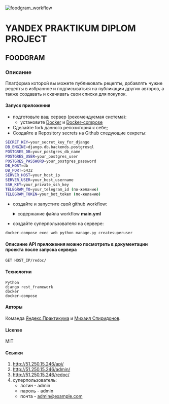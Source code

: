 ![foodgram_workflow](https://github.com/Muxa2793/foodgram-project-react/actions/workflows/main.yml/badge.svg)

# YANDEX PRAKTIKUM DIPLOM PROJECT

## FOODGRAM

### Описание

Платформа которой вы можете публиковать рецепты, добавлять чужие рецепты
в избранное и подписываться на публикации других авторов,
а также создавать и скачивать свои списки для покупок.

#### Запуск приложения

- подготовьте ваш сервер (рекомендуемая система):
  - установите [Docker](https://docs.docker.com/engine/install/) и [Docker-compose](https://docs.docker.com/compose/install/)
- Сделайте fork данного репозитория к себе;
- Создайте в Repository secrets на Github следующие секреты:

```bash
SECRET_KEY=your_secret_key_for_django
DB_ENGINE=django.db.backends.postgresql
POSTGRES_DB=your_postgres_db_name
POSTGRES_USER=your_postgres_user
POSTGRES_PASSWORD=your_postgres_password
DB_HOST=db
DB_PORT=5432
SERVER_HOST=your_host_ip
SERVER_USER=your_host_username
SSH_KEY=your_private_ssh_key
TELEGRAM_TO=your_telegram_id (по-желанию)
TELEGRAM_TOKEN=your_bot_token (по-желанию)
```

- создайте и запустите свой github workflow:
    <details><summary>cодержание файла workflow <strong>main.yml</strong></summary>

    </details>
- создайте суперпользователя на сервере:

```bash
docker-compose exec web python manage.py createsuperuser
```

#### Описание API приложения можно посмотреть в документации проекта после запуска сервера

```bash
GET HOST_IP/redoc/
```

#### Технологии

    Python
    django rest_framework
    docker
    docker-compose

#### Авторы

Команда [Яндекс.Практикума](https://practicum.yandex.ru/profile/python-developer-plus/ "Яндекс.Практикум") и [Михаил Спиридонов](https://t.me/MikhailSpiridonov "Мой Telegram для связи").

#### License

MIT

#### Ссылки
1) http://51.250.15.246/api/
2) http://51.250.15.246/admin/
2) http://51.250.15.246/redoc/
3) суперпользователь:
   - логин - admin
   - пароль - admin
   - почта - admin@example.com
